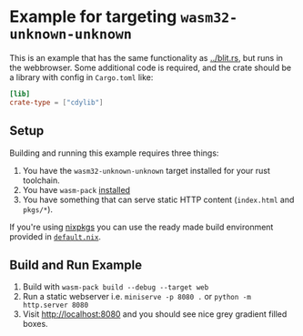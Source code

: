# Example for targeting `wasm32-unknown-unknown`

This is an example that has the same functionality as
[../blit.rs](../blit.rs), but runs in the webbrowser.  Some additional code is
required, and the crate should be a library with config in `Cargo.toml` like:

```toml
[lib]
crate-type = ["cdylib"]
```

## Setup
Building and running this example requires three things:

1. You have the `wasm32-unknown-unknown` target installed for your rust
   toolchain.
1. You have `wasm-pack`
   [installed](https://rustwasm.github.io/wasm-pack/installer/)
1. You have something that can serve static HTTP content (`index.html` and
   `pkgs/*`).

If you're using [nixpkgs](https://nixos.org/) you can use the ready made build
environment provided in [`default.nix`](./default.nix).

## Build and Run Example

1. Build with `wasm-pack build --debug --target web`
1. Run a static webserver i.e. `miniserve -p 8080 .` or `python -m http.server 8080`
1. Visit [http://localhost:8080](http://localhost:8080) and you should see
   nice grey gradient filled boxes.

